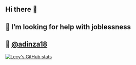## Hi there 👋
## 🤔 I’m looking for help with joblessness
## 📸 [@adinza18](https://www.instagram.com/adinza18)
[![Lecy's GitHub stats](https://github-readme-stats.vercel.app/api?username=lecylecy&show_icons=true&theme=tokyonight)](https://github.com/anuraghazra/github-readme-stats)


<!--
**LecyLecy/LecyLecy** is a ✨ _special_ ✨ repository because its `README.md` (this file) appears on your GitHub profile.

Here are some ideas to get you started:

- 🔭 I’m currently working on ...
- 🌱 I’m currently learning ...
- 👯 I’m looking to collaborate on ...
- 🤔 I’m looking for help with ...
- 💬 Ask me about ...
- 📫 How to reach me: ...
- 😄 Pronouns: ...
- ⚡ Fun fact: ...

[![Lecy's GitHub stats](https://github-readme-stats.vercel.app/api?username=lecylecy&show_icons=true&theme=tokyonight)](https://github.com/anuraghazra/github-readme-stats)
-->
